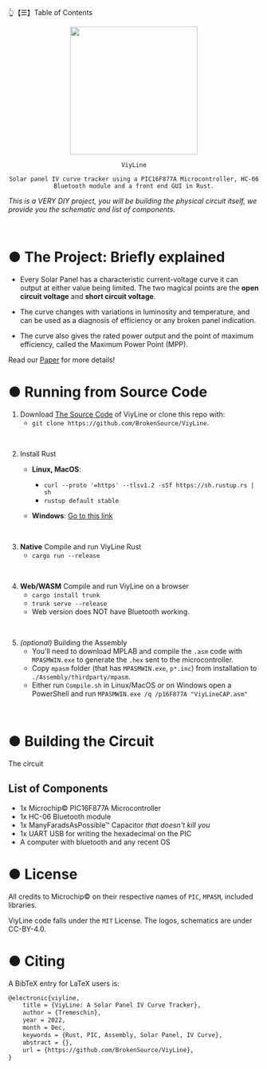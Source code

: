 👆【☰】Table of Contents

<div align="center">
    <img src="https://github.com/BrokenSource/ViyLine/raw/Master/Website/icon.png" onerror="this.src='../Website/icon.png'" width="256"/>

    ViyLine

    Solar panel IV curve tracker using a PIC16F877A Microcontroller, HC-06 Bluetooth module and a front end GUI in Rust.
</div>

*This is a VERY DIY project, you will be building the physical circuit itself, we provide you the schematic and list of components.*

<br>



# ● The Project: Briefly explained
- Every Solar Panel has a characteristic current-voltage curve it can output at either value being limited. The two magical points are the **open circuit voltage** and **short circuit voltage**.

- The curve changes with variations in luminosity and temperature, and can be used as a diagnosis of efficiency or any broken panel indication.

- The curve also gives the rated power output and the point of maximum efficiency, called the Maximum Power Point (MPP).

Read our [Paper](https://github.com/BrokenSource/ViyLine/raw/Master/Paper/Paper.pdf) for more details!



# ● Running from Source Code

1. Download [The Source Code](https://github.com/BrokenSource/ViyLine/archive/refs/heads/Master.zip) of ViyLine or clone this repo with:
    - `git clone https://github.com/BrokenSource/ViyLine`.

<br>

2. Install Rust
    - **Linux, MacOS**:
        - `curl --proto '=https' --tlsv1.2 -sSf https://sh.rustup.rs | sh`
        - `rustup default stable`

    - **Windows**: [Go to this link](https://www.rust-lang.org/learn/get-started)

<br>

3. **Native** Compile and run ViyLine Rust
    - `cargo run --release`

<br>

4. **Web/WASM** Compile and run ViyLine on a browser
    - `cargo install trunk`
    - `trunk serve --release`
    - Web version does NOT have Bluetooth working.

<br>

5. *(optional)* Building the Assembly
    - You'll need to download MPLAB and compile the `.asm` code with `MPASMWIN.exe` to generate the `.hex` sent to the microcontroller.
    - Copy `mpasm` folder (that has `MPASMWIN.exe`, `p*.inc`) from installation to `./Assembly/thirdparty/mpasm`.
    - Either run `Compile.sh` in Linux/MacOS or on Windows open a PowerShell and run `MPASMWIN.exe /q /p16F877A "ViyLineCAP.asm"`

<br>



# ● Building the Circuit
The circuit


## List of Components

- 1x Microchip© PIC16F877A Microcontroller
- 1x HC-06 Bluetooth module
- 1x ManyFaradsAsPossible™ Capacitor *that doesn't kill you*
- 1x UART USB for writing the hexadecimal on the PIC
- A computer with bluetooth and any recent OS



# ● License
All credits to Microchip© on their respective names of `PIC`, `MPASM`, included libraries.

ViyLine code falls under the `MIT` License. The logos, schematics are under CC-BY-4.0.



# ● Citing

A BibTeX entry for LaTeX users is:
```tex
@electronic{viyline,
    title = {ViyLine: A Solar Panel IV Curve Tracker},
    author = {Tremeschin},
    year = 2022,
    month = Dec,
    keywords = {Rust, PIC, Assembly, Solar Panel, IV Curve},
    abstract = {},
    url = {https://github.com/BrokenSource/ViyLine},
}
```